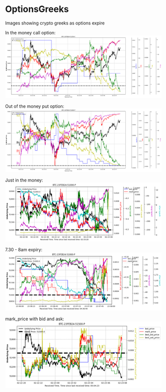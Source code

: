# OptionsGreeks
Images showing crypto greeks as options expire


In the money call option:  
![In the money call option ](https://raw.githubusercontent.com/alexlukekoval/OptionsGreeks/main/in_money_call2.png)



Out of the money put option:  
![Out of money put ](https://raw.githubusercontent.com/alexlukekoval/OptionsGreeks/main/out_of_money_put2.png)



Just in the money:  
![put ](https://raw.githubusercontent.com/alexlukekoval/OptionsGreeks/main/just_in_the_money_put.png)


7.30 - 8am expiry:  
![put ](https://raw.githubusercontent.com/alexlukekoval/OptionsGreeks/main/just_in_the_money_put_6am.png)


mark_price with bid and ask:
![options](https://raw.githubusercontent.com/alexlukekoval/OptionsGreeks/main/mark_price.png)

